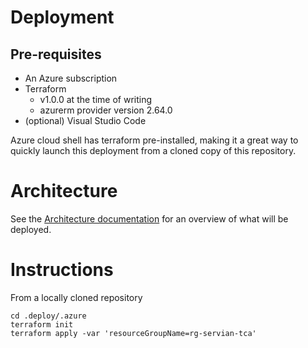 # Deployment

## Pre-requisites

- An Azure subscription
- Terraform
  - v1.0.0 at the time of writing
  - azurerm provider version 2.64.0
- (optional) Visual Studio Code

Azure cloud shell has terraform pre-installed, making it a great way to quickly launch this deployment from a cloned copy of this repository.
 
 # Architecture 

 See the [Architecture documentation](./ARCHITECTURE.md) for an overview of what will be deployed.


# Instructions

From a locally cloned repository

```
cd .deploy/.azure
terraform init
terraform apply -var 'resourceGroupName=rg-servian-tca' 